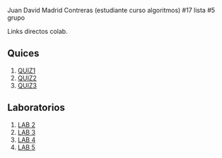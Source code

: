 Juan David Madrid Contreras (estudiante curso algoritmos)   #17 lista #5 grupo

Links directos colab.

## Quices
1. [QUIZ1](https://colab.research.google.com/drive/1_dbAfmQx8qItIKcR-akDUCfhSbrNxQji?usp=sharing)
2. [QUIZ2](https://colab.research.google.com/drive/1-psIytVRn2OGWN5zj96wdqMkvrSUUX81?usp=sharing)
3. [QUIZ3](https://colab.research.google.com/drive/1-psIytVRn2OGWN5zj96wdqMkvrSUUX81?usp=sharing)
## Laboratorios
1. [LAB 2](https://colab.research.google.com/drive/1YODxa1fyugYVuv_2gS7BA-IciaCu4fBM?usp=sharing)
2. [LAB 3](https://colab.research.google.com/github/JuMad-SE/AlgorithmsUN2024I/blob/main/Lab3/LAB3_Maximum_Pairwise_Product_Number_Time_All_Cases_.ipynb)
3. [LAB 4](https://colab.research.google.com/drive/13b_5oFIw41uv1afosTwcliI2r1jXfldl?authuser=1#scrollTo=kAEAoNZEQTCw)
4. [LAB 5](https://colab.research.google.com/github/JuMad-SE/AlgorithmsUN2024I/blob/main/Lab5/jumadridcGroup5Partitions.ipynb)
